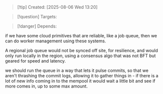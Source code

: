 
>[!tip] Created: [2025-08-06 Wed 13:20]

>[!question] Targets: 

>[!danger] Depends: 

if we have some cloud primitives that are reliable, like a job queue, then we can do worker management using these systems.

A regional job queue would not be synced off site, for resilience, and would only run locally in the region, using a consensus algo that was not BFT but geared for speed and latency.

we should run the queue in a way that lets it pulse commits, so that we aren't thrashing the commit logs, allowing it to gather things in - if there is a lot of new info coming in to the mempool it would wait a little bit and see if more comes in, up to some max amount.